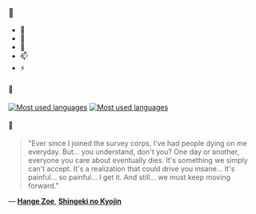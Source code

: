 ### 👋

- 🔭
- 🌱
- 💬
- 📫
- ⚡

#### 🧏

[![Most used languages](https://github-readme-stats-aynah.vercel.app/api/top-langs/?username=aynh&theme=solarized-dark&langs_count=6&layout=compact&hide_title=true)](https://github.com/anuraghazra/github-readme-stats#gh-dark-mode-only)
[![Most used languages](https://github-readme-stats-aynah.vercel.app/api/top-langs/?username=aynh&theme=solarized-light&langs_count=6&layout=compact&hide_title=true)](https://github.com/anuraghazra/github-readme-stats#gh-light-mode-only)

#### 💬

> "Ever since I joined the survey corps, I've had people dying on me everyday. But... you understand, don't you? One day or another, everyone you care about eventually dies. It's something we simply can't accept. It's a realization that could drive you insane... It's painful... so painful... I get it. And still... we must keep moving forward."

&mdash; [**Hange Zoe**](https://myanimelist.net/character.php?q=Hange%20Zoe&cat=character), [**Shingeki no Kyojin**](https://myanimelist.net/search/all?q=Shingeki%20no%20Kyojin&cat=all)
